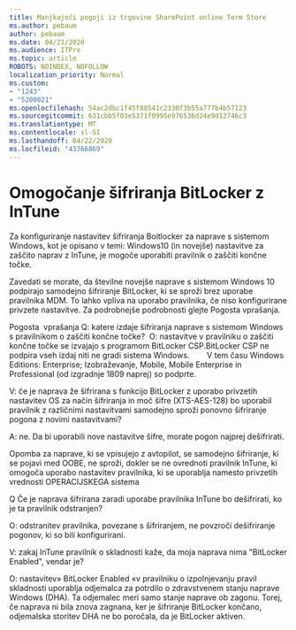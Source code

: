 ```yaml
---
title: Manjkajoči pogoji iz trgovine SharePoint online Term Store
ms.author: pebaum
author: pebaum
ms.date: 04/21/2020
ms.audience: ITPro
ms.topic: article
ROBOTS: NOINDEX, NOFOLLOW
localization_priority: Normal
ms.custom:
- "1243"
- "5200021"
ms.openlocfilehash: 54ac2dbc1f45f88541c2338f3b55a777b4b57123
ms.sourcegitcommit: 631cbb5f03e5371f0995e976536d24e9d13746c3
ms.translationtype: MT
ms.contentlocale: sl-SI
ms.lasthandoff: 04/22/2020
ms.locfileid: "43766869"
---
```

# <a name="enabling-bitlocker-encryption-with-intune"></a>Omogočanje šifriranja BitLocker z InTune

Za konfiguriranje nastavitev šifriranja Boitlocker za naprave s sistemom Windows, kot je opisano v temi: Windows10 (in novejše) nastavitve za zaščito naprav z InTune, je mogoče uporabiti pravilnik o zaščiti končne točke.

Zavedati se morate, da številne novejše naprave s sistemom Windows 10 podpirajo samodejno šifriranje BitLocker, ki se sproži brez uporabe pravilnika MDM. To lahko vpliva na uporabo pravilnika, če niso konfigurirane privzete nastavitve. Za podrobnejše podrobnosti glejte Pogosta vprašanja.


Pogosta  vprašanja Q: katere izdaje šifriranja naprave s sistemom Windows s pravilnikom o zaščiti končne točke?
 O: nastavitve v pravilniku o zaščiti končne točke se izvajajo s programom BitLocker CSP.BitLocker CSP ne podpira vseh izdaj niti ne gradi sistema Windows. 
      V tem času Windows Editions: Enterprise; Izobraževanje, Mobile, Mobile Enterprise in Professional (od izgradnje 1809 naprej) so podprte.




V: če je naprava že šifrirana s funkcijo BitLocker z uporabo privzetih nastavitev OS za način šifriranja in moč šifre (XTS-AES-128) bo uporabil pravilnik z različnimi nastavitvami samodejno sproži ponovno šifriranje pogona z novimi nastavitvami?

A: ne. Da bi uporabili nove nastavitve šifre, morate pogon najprej dešifrirati.

Opomba za naprave, ki se vpisujejo z avtopilot, se samodejno šifriranje, ki se pojavi med OOBE, ne sproži, dokler se ne ovrednoti pravilnik InTune, ki omogoča uporabo nastavitev pravilnika, ki se uporablja namesto privzetih vrednosti OPERACIJSKEGA sistema




Q Če je naprava šifrirana zaradi uporabe pravilnika InTune bo dešifrirati, ko je ta pravilnik odstranjen?

O: odstranitev pravilnika, povezane s šifriranjem, ne povzroči dešifriranje pogonov, ki so bili konfigurirani.




V: zakaj InTune pravilnik o skladnosti kaže, da moja naprava nima "BitLocker Enabled", vendar je?

O: nastavitev» BitLocker Enabled «v pravilniku o izpolnjevanju pravil skladnosti uporablja odjemalca za potrdilo o zdravstvenem stanju naprave Windows (DHA). Ta odjemalec meri samo stanje naprave ob zagonu. Torej, če naprava ni bila znova zagnana, ker je šifriranje BitLocker končano, odjemalska storitev DHA ne bo poročala, da je BitLocker aktiven.